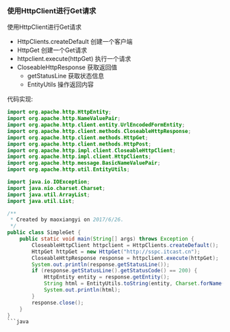 ### 使用HttpClient进行Get请求
使用HttpClient进行Get请求

* HttpClients.createDefault 创建一个客户端
* HttpGet 创建一个Get请求
* httpclient.execute(httpGet) 执行一个请求
* CloseableHttpResponse 获取返回值
	* getStatusLine 获取状态信息 
	* EntityUtils 操作返回内容

代码实现:


```java
import org.apache.http.HttpEntity;
import org.apache.http.NameValuePair;
import org.apache.http.client.entity.UrlEncodedFormEntity;
import org.apache.http.client.methods.CloseableHttpResponse;
import org.apache.http.client.methods.HttpGet;
import org.apache.http.client.methods.HttpPost;
import org.apache.http.impl.client.CloseableHttpClient;
import org.apache.http.impl.client.HttpClients;
import org.apache.http.message.BasicNameValuePair;
import org.apache.http.util.EntityUtils;

import java.io.IOException;
import java.nio.charset.Charset;
import java.util.ArrayList;
import java.util.List;

/**
 * Created by maoxiangyi on 2017/6/26.
 */
public class SimpleGet {
    public static void main(String[] args) throws Exception {
        CloseableHttpClient httpclient = HttpClients.createDefault();
        HttpGet httpGet = new HttpGet("http://sspc.itcast.cn");
        CloseableHttpResponse response = httpclient.execute(httpGet);
        System.out.println(response.getStatusLine());
        if (response.getStatusLine().getStatusCode() == 200) {
            HttpEntity entity = response.getEntity();
            String html = EntityUtils.toString(entity, Charset.forName("utf-8"));
            System.out.println(html);
        }
        response.close();
    }
}
```java